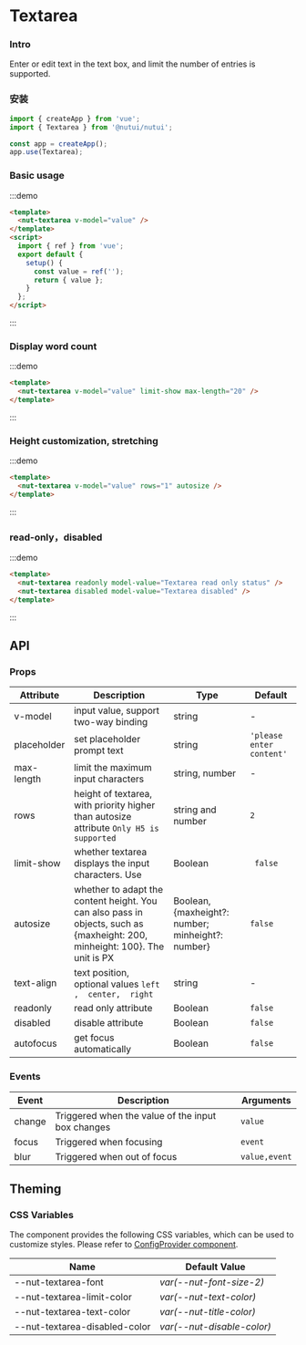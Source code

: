 # Textarea

### Intro

Enter or edit text in the text box, and limit the number of entries is supported.

### 安装

```javascript
import { createApp } from 'vue';
import { Textarea } from '@nutui/nutui';

const app = createApp();
app.use(Textarea);
```

### Basic usage

:::demo

```html
<template>
  <nut-textarea v-model="value" />
</template>
<script>
  import { ref } from 'vue';
  export default {
    setup() {
      const value = ref('');
      return { value };
    }
  };
</script>
```

:::

### Display word count

:::demo

```html
<template>
  <nut-textarea v-model="value" limit-show max-length="20" />
</template>
```

:::

### Height customization, stretching

:::demo

```html
<template>
  <nut-textarea v-model="value" rows="1" autosize />
</template>
```

:::

### read-only，disabled

:::demo

```html
<template>
  <nut-textarea readonly model-value="Textarea read only status" />
  <nut-textarea disabled model-value="Textarea disabled" />
</template>
```

:::

## API

### Props

| Attribute   | Description                                                                                                                 | Type                                              | Default                  |
| ----------- | --------------------------------------------------------------------------------------------------------------------------- | ------------------------------------------------- | ------------------------ |
| v-model     | input value, support two-way binding                                                                                        | string                                            | -                        |
| placeholder | set placeholder prompt text                                                                                                 | string                                            | `'please enter content'` |
| max-length  | limit the maximum input characters                                                                                          | string, number                                    | -                        |
| rows        | height of textarea, with priority higher than autosize attribute `Only H5 is supported`                                     | string and number                                 | `2`                      |
| limit-show  | whether textarea displays the input characters. Use                                                                         | Boolean                                           | ` false`                 |
| autosize    | whether to adapt the content height. You can also pass in objects, such as {maxheight: 200, minheight: 100}. The unit is PX | Boolean, {maxheight?: number; minheight?: number} | `false`                  |
| text-align  | text position, optional values `left ,  center,  right`                                                                     | string                                            | -                        |
| readonly    | read only attribute                                                                                                         | Boolean                                           | `false`                  |
| disabled    | disable attribute                                                                                                           | Boolean                                           | `false`                  |
| autofocus   | get focus automatically                                                                                                     | Boolean                                           | `false`                  |

### Events

| Event  | Description                                       | Arguments     |
| ------ | ------------------------------------------------- | ------------- |
| change | Triggered when the value of the input box changes | `value`       |
| focus  | Triggered when focusing                           | `event`       |
| blur   | Triggered when out of focus                       | `value,event` |

## Theming

### CSS Variables

The component provides the following CSS variables, which can be used to customize styles. Please refer to [ConfigProvider component](#/en-US/component/configprovider).

| Name                          | Default Value              |
| ----------------------------- | -------------------------- |
| --nut-textarea-font           | _var(--nut-font-size-2)_   |
| --nut-textarea-limit-color    | _var(--nut-text-color)_    |
| --nut-textarea-text-color     | _var(--nut-title-color)_   |
| --nut-textarea-disabled-color | _var(--nut-disable-color)_ |
